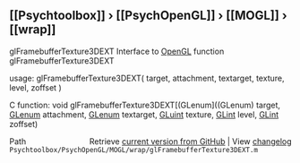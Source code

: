 ## [[Psychtoolbox]] &#8250; [[PsychOpenGL]] &#8250; [[MOGL]] &#8250; [[wrap]]

glFramebufferTexture3DEXT  Interface to [OpenGL](OpenGL) function glFramebufferTexture3DEXT  
  
usage:  glFramebufferTexture3DEXT( target, attachment, textarget, texture, level, zoffset )  
  
C function:  void glFramebufferTexture3DEXT[(GLenum]((GLenum) target, [GLenum](GLenum) attachment, [GLenum](GLenum) textarget, [GLuint](GLuint) texture, [GLint](GLint) level, [GLint](GLint) zoffset)  




<div class="code_header" style="text-align:right;">
  <span style="float:left;">Path&nbsp;&nbsp;</span> <span class="counter">Retrieve <a href=
  "https://raw.github.com/Psychtoolbox-3/Psychtoolbox-3/beta/Psychtoolbox/PsychOpenGL/MOGL/wrap/glFramebufferTexture3DEXT.m">current version from GitHub</a> | View <a href=
  "https://github.com/Psychtoolbox-3/Psychtoolbox-3/commits/beta/Psychtoolbox/PsychOpenGL/MOGL/wrap/glFramebufferTexture3DEXT.m">changelog</a></span>
</div>
<div class="code">
  <code>Psychtoolbox/PsychOpenGL/MOGL/wrap/glFramebufferTexture3DEXT.m</code>
</div>

